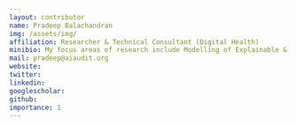 ```yaml
---
layout: contributor
name: Pradeep Balachandran
img: /assets/img/
affiliation: Researcher & Technical Consultant (Digital Health)
minibio: My focus areas of research include Modelling of Explainable & Trustworthy Machine Learning for Health(ML4H) Systems and Open Code Development of ML4H Assessment Platform.
mail: pradeep@aiaudit.org
website:
twitter: 
linkedin:
googlescholar:
github:
importance: 1
---
```

